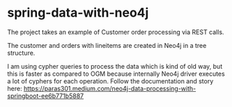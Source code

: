 # spring-data-with-neo4j

The project takes an example of Customer order processing via REST calls.

The customer and orders with lineitems are created in Neo4j in a tree structure.

I am using cypher queries to process the data which is kind of old way, but this is faster as compared to OGM because internally Neo4j driver executes a lot of cyphers for each operation. Follow the documentation and story here: https://paras301.medium.com/neo4j-data-processing-with-springboot-ee6b771b5887
